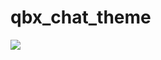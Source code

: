 # qbx_chat_theme

<img src="https://files.fivemerr.com/images/cf1f399e-14af-45de-8701-220408f384a3.png">
